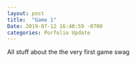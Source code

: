 ```yaml
---
layout: post
title:  "Game 1"
Date: 2019-07-12 16:40:59 -0700
categories: Porfolio Update
---
```

All stuff about the the very first game swag


